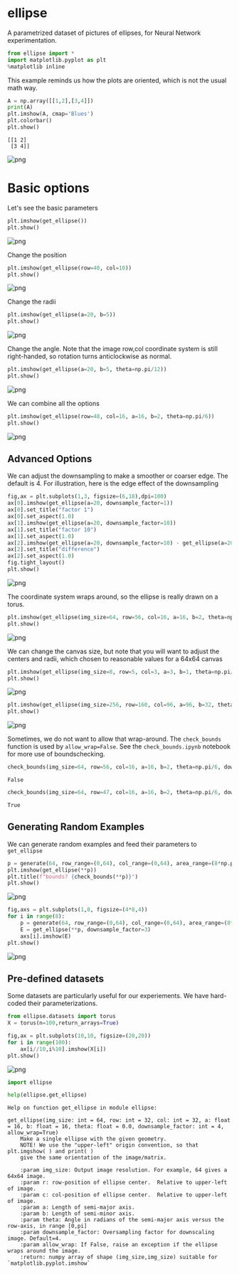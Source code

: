 # ellipse

A parametrized dataset of pictures of ellipses, for Neural Network experimentation.



```python
from ellipse import *
import matplotlib.pyplot as plt
%matplotlib inline
```

This example reminds us how the plots are oriented, which is not the usual math way.


```python
A = np.array([[1,2],[3,4]])
print(A)
plt.imshow(A, cmap='Blues')
plt.colorbar()
plt.show()
```

    [[1 2]
     [3 4]]



    
![png](docs/output_2_1.png)
    


# Basic options

Let's see the basic parameters


```python
plt.imshow(get_ellipse())
plt.show()
```


    
![png](docs/output_4_0.png)
    


Change the position


```python
plt.imshow(get_ellipse(row=40, col=10))
plt.show()
```


    
![png](docs/output_6_0.png)
    


Change the radii


```python
plt.imshow(get_ellipse(a=20, b=5))
plt.show()
```


    
![png](docs/output_8_0.png)
    


Change the angle. Note that the image row,col coordinate system is still right-handed, so rotation turns anticlockwise as normal.


```python
plt.imshow(get_ellipse(a=20, b=5, theta=np.pi/12))
plt.show()
```


    
![png](docs/output_10_0.png)
    


We can combine all the options


```python
plt.imshow(get_ellipse(row=48, col=16, a=16, b=2, theta=np.pi/6))
plt.show()
```


    
![png](docs/output_12_0.png)
    


## Advanced Options

We can adjust the downsampling to make a smoother or coarser edge. The default is 4.
For illustration, here is the edge effect of the downsampling


```python
fig,ax = plt.subplots(1,3, figsize=(6,18),dpi=100)
ax[0].imshow(get_ellipse(a=20, downsample_factor=1))
ax[0].set_title("factor 1")
ax[0].set_aspect(1.0)
ax[1].imshow(get_ellipse(a=20, downsample_factor=10))
ax[1].set_title("factor 10")
ax[1].set_aspect(1.0)
ax[2].imshow(get_ellipse(a=20, downsample_factor=10) - get_ellipse(a=20, downsample_factor=1))
ax[2].set_title("difference")
ax[2].set_aspect(1.0)
fig.tight_layout()
plt.show()
```


    
![png](docs/output_14_0.png)
    


The coordinate system wraps around, so the ellipse is really drawn on a torus.


```python
plt.imshow(get_ellipse(img_size=64, row=56, col=16, a=16, b=2, theta=np.pi/6, downsample_factor=4))
plt.show()
```


    
![png](docs/output_16_0.png)
    


We can change the canvas size, but note that you will want to adjust the centers and radii, which chosen to reasonable values for a 64x64 canvas


```python
plt.imshow(get_ellipse(img_size=8, row=5, col=3, a=3, b=1, theta=np.pi/6, downsample_factor=1))
plt.show()
```


    
![png](docs/output_18_0.png)
    



```python
plt.imshow(get_ellipse(img_size=256, row=160, col=96, a=96, b=32, theta=np.pi/6, downsample_factor=1))
plt.show()
```


    
![png](docs/output_19_0.png)
    


Sometimes, we do not want to allow that wrap-around.  The `check_bounds` function is used by `allow_wrap=False`.
See the `check_bounds.ipynb` notebook for more use of boundschecking.


```python
check_bounds(img_size=64, row=56, col=16, a=16, b=2, theta=np.pi/6, downsample_factor=4)
```




    False




```python
check_bounds(img_size=64, row=47, col=16, a=16, b=2, theta=np.pi/6, downsample_factor=4)
```




    True



## Generating Random Examples

We can generate random examples and feed their parameters to `get_ellipse`


```python
p = generate(64, row_range=(0,64), col_range=(0,64), area_range=(8*np.pi,16*np.pi), logar_range=(1,2), theta_range=(0,np.pi))
plt.imshow(get_ellipse(**p))
plt.title(f"bounds? {check_bounds(**p)}")
plt.show()

```


    
![png](docs/output_25_0.png)
    



```python
fig,axs = plt.subplots(1,8, figsize=(4*8,4))
for i in range(8):
    p = generate(64, row_range=(0,64), col_range=(0,64), area_range=(8*np.pi,16*np.pi), logar_range=(1,2), theta_range=(0,np.pi))
    E = get_ellipse(**p, downsample_factor=3)
    axs[i].imshow(E)
plt.show()
```


    
![png](docs/output_26_0.png)
    


## Pre-defined datasets
Some datasets are particularly useful for our experiements. We have hard-coded their parameterizations.


```python
from ellipse.datasets import torus
X = torus(n=100,return_arrays=True)

fig,ax = plt.subplots(10,10, figsize=(20,20))
for i in range(100):
    ax[i//10,i%10].imshow(X[i])
plt.show()

```


    
![png](docs/output_28_0.png)
    



```python
import ellipse
```


```python
help(ellipse.get_ellipse)
```

    Help on function get_ellipse in module ellipse:
    
    get_ellipse(img_size: int = 64, row: int = 32, col: int = 32, a: float = 16, b: float = 16, theta: float = 0.0, downsample_factor: int = 4, allow_wrap=True)
        Make a single ellipse with the given geometry.
        NOTE! We use the "upper-left" origin convention, so that plt.imgshow( ) and print( )
        give the same orientation of the image/matrix.
        
        :param img_size: Output image resolution. For example, 64 gives a 64x64 image.
        :param r: row-position of ellipse center.  Relative to upper-left of image.
        :param c: col-position of ellipse center.  Relative to upper-left of image.
        :param a: Length of semi-major axis.
        :param b: Length of semi-minor axis.
        :param theta: Angle in radians of the semi-major axis versus the row-axis, in range [0,pi]
        :param downsample_factor: Oversampling factor for downscaling image. Default=4.
        :param allow_wrap: If False, raise an exception if the ellipse wraps around the image.
        :return: numpy array of shape (img_size,img_size) suitable for `matplotlib.pyplot.imshow`
    



```python

```
